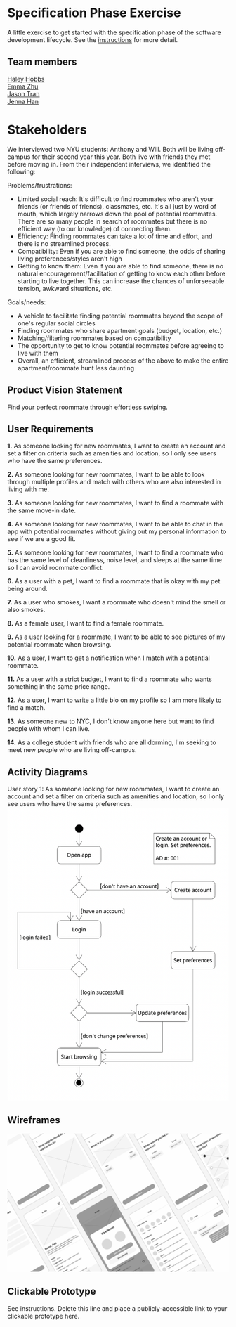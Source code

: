 # Specification Phase Exercise

A little exercise to get started with the specification phase of the software development lifecycle. See the [instructions](instructions.md) for more detail.

## Team members

[Haley Hobbs](https://github.com/haleyhobbs) \
[Emma Zhu](https://github.com/ez106) \
[Jason Tran](https://github.com/huyy422) \
[Jenna Han](https://github.com/jnahan)

# Stakeholders

We interviewed two NYU students: Anthony and Will. Both will be living off-campus for their second year this year. Both live with friends they met before moving in. From their independent interviews, we identified the following:

Problems/frustrations:
- Limited social reach: It's difficult to find roommates who aren't your friends (or friends of friends), classmates, etc. It's all just by word of mouth, which largely narrows down the pool of potential roommates. There are so many people in search of roommates but there is no efficient way (to our knowledge) of connecting them.
- Efficiency: Finding roommates can take a lot of time and effort, and there is no streamlined process.
- Compatibility: Even if you are able to find someone, the odds of sharing living preferences/styles aren't high
- Getting to know them: Even if you are able to find someone, there is no natural encouragement/facilitation of getting to know each other before starting to live together. This can increase the chances of unforseeable tension, awkward situations, etc.

Goals/needs:
- A vehicle to facilitate finding potential roommates beyond the scope of one's regular social circles
- Finding roommates who share apartment goals (budget, location, etc.)
- Matching/filtering roommates based on compatibility
- The opportunity to get to know potential roommates before agreeing to live with them
- Overall, an efficient, streamlined process of the above to make the entire apartment/roommate hunt less daunting

## Product Vision Statement

Find your perfect roommate through effortless swiping.

## User Requirements

**1.** As someone looking for new roommates, I want to create an account and set a filter on criteria such as amenities and location, so I only see users who have the same preferences.

**2.** As someone looking for new roommates, I want to be able to look through multiple profiles and match with others who are also interested in living with me.

**3.** As someone looking for new roommates, I want to find a roommate with the same move-in date.

**4.** As someone looking for new roommates, I want to be able to chat in the app with potential roommates without giving out my personal information to see if we are a good fit.

**5.** As someone looking for new roommates, I want to find a roommate who has the same level of cleanliness, noise level, and sleeps at the same time so I can avoid roommate conflict.

**6.** As a user with a pet, I want to find a roommate that is okay with my pet being around.

**7.** As a user who smokes, I want a roommate who doesn't mind the smell or also smokes.

**8.** As a female user, I want to find a female roommate.

**9.** As a user looking for a roommate, I want to be able to see pictures of my potential roommate when browsing.

**10.** As a user, I want to get a notification when I match with a potential roommate.

**11.** As a user with a strict budget, I want to find a roommate who wants something in the same price range.

**12.** As a user, I want to write a little bio on my profile so I am more likely to find a match.

**13.** As someone new to NYC, I don't know anyone here but want to find people with whom I can live.

**14.** As a college student with friends who are all dorming, I'm seeking to meet new people who are living off-campus.


## Activity Diagrams
User story 1: As someone looking for new roommates, I want to create an account and set a filter on criteria such as amenities and location, so I only see users who have the same preferences.
![User story 1](images/AD_001.png)

## Wireframes
![Wireframes](images/Wireframes.png)

## Clickable Prototype

See instructions. Delete this line and place a publicly-accessible link to your clickable prototype here.
